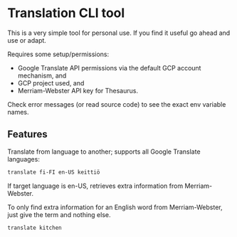# Translation CLI tool

This is a very simple tool for personal use. If you find it useful go ahead and
use or adapt.

Requires some setup/permissions:

- Google Translate API permissions via the default GCP account mechanism, and
- GCP project used, and
- Merriam-Webster API key for Thesaurus.

Check error messages (or read source code) to see the exact env variable names.

## Features

Translate from language to another; supports all Google Translate languages:

```bash
translate fi-FI en-US keittiö

```

If target language is en-US, retrieves extra information from Merriam-Webster.

To only find extra information for an English word from Merriam-Webster, just
give the term and nothing else.

```bash
translate kitchen
```
